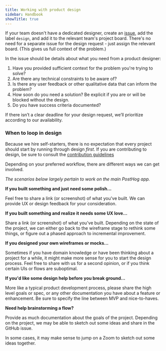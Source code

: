 ```yaml
---
title: Working with product design
sidebar: Handbook
showTitle: true
---
```


If your team doesn't have a dedicated designer, create an [issue](https://github.com/PostHog/posthog/issues), add the label `design`, and add it to the relevant team's project board. There's no need for a separate issue for the design request - just assign the relevant board. (This gives us full context of the problem.)

In the issue should be details about what you need from a product designer:

1. Have you provided sufficient context for the problem you're trying to solve?
2. Are there any technical constraints to be aware of?
3. Is there any user feedback or other qualitative data that can inform the problem?
4. How soon do you need a solution? Be explicit if you are or will be blocked without the design.
5. Do you have success criteria documented?

If there isn’t a clear deadline for your design request, we’ll prioritize according to our availability.

### When to loop in design

Because we hire self-starters, there is no expectation that every project should start by running through design _first_. If you are contributing to design, be sure to consult the [contribution guidelines](/handbook/company/contributing-to-product-design)

Depending on your preferred workflow, there are different ways we can get involved.

_The scenarios below largely pertain to work on the main PostHog app._

**If you built something and just need some polish...**

Feel free to share a link (or screenshot) of what you've built. We can provide UX or design feedback for your consideration.

**If you built something and realize it needs some UX love...**

Share a link (or screenshot) of what you've built. Depending on the state of the project, we can either go back to the wireframe stage to rethink some things, or figure out a phased approach to incremental improvement.

**If you designed your own wireframes or mocks...**

Sometimes if you have domain knowledge or have been thinking about a project for a while, it might make more sense for you to start the design process. Feel free to share with us for a second opinion, or if you think certain UIs or flows are suboptimal.

**If you'd like some design help before you break ground...**

More like a typical product development process, please share the high level goals or spec, or any other documentation you have about a feature or enhancement. Be sure to specify the line between MVP and nice-to-haves.

**Need help brainstorming a flow?**

Provide as much documentation about the goals of the project. Depending on the project, we may be able to sketch out some ideas and share in the GitHub issue.

In some cases, it may make sense to jump on a Zoom to sketch out some ideas together.
